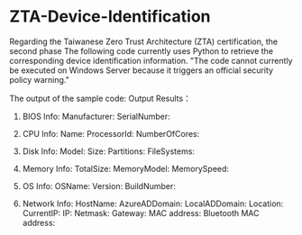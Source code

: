 # ZTA-Device-Identification
Regarding the Taiwanese Zero Trust Architecture (ZTA) certification, the second phase
The following code currently uses Python to retrieve the corresponding device identification information.
"The code cannot currently be executed on Windows Server because it triggers an official security policy warning."

The output of the sample code:
Output Results：
1. BIOS Info:
    Manufacturer:
    SerialNumber:

2. CPU Info:
    Name:
    ProcessorId:
    NumberOfCores:

3. Disk Info:
    Model:
    Size:
    Partitions:
    FileSystems:

4. Memory Info:
    TotalSize: 
    MemoryModel: 
    MemorySpeed: 

5. OS Info:
    OSName:
    Version:
    BuildNumber:

6. Network Info:
    HostName:
    AzureADDomain:
    LocalADDomain:
    Location:
    CurrentIP:
    IP:
    Netmask:
    Gateway:
    MAC address:
    Bluetooth MAC address:
